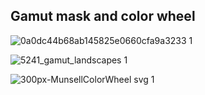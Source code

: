 



















Gamut mask and color wheel
---------------------------



![0a0dc44b68ab145825e0660cfa9a3233 1](https://user-images.githubusercontent.com/70967822/95659236-95049600-0b5a-11eb-9a5c-4f9187fb81f1.jpg)




![5241_gamut_landscapes 1](https://user-images.githubusercontent.com/70967822/95659242-a5b50c00-0b5a-11eb-874a-fc398ea04f71.jpg)





![300px-MunsellColorWheel svg 1](https://user-images.githubusercontent.com/70967822/95659248-aea5dd80-0b5a-11eb-80dd-23acf52e96bc.png)
